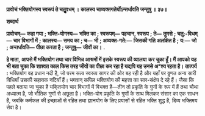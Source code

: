 **प्रावोचं भक्तियोगस्य स्वरूपं ते चतुॢवधम् ।** **कालस्य चाव्यक्तगतेर्योऽन्तर्धावति जन्तुषु ॥ ३७॥** 

**शब्दार्थ** 

**प्रावोचम्—** **कहा गया** **; भक्ति-योगस्य—** **भक्ति का** **; स्वरूपम्—** **पहचान, स्वरूप** **; ते—** **तुमसे** **; चतु:-विधम्—** **चार** **विभागों में** **; कालस्य—** **समय का** **; च—** **भी** **; अव्यक्त-गते:—** **जिसकी गति अलक्षित है** **; य:—** **जो** **; अन्तर्धावति—** **पीछा** **करता है** **; जन्तुषु—** **जीवों का।** **.** 

**हे माता, आपसे मैं भक्तियोग तथा चार विभिन्न आश्रमों में इसके स्वरूप की व्यालया** **कर चुका हूँ। मैं आपको यह भी बता चुका कि शाश्वत काल किस तरह जीवों का पीछा** **कर रहा है यद्यपि यह उनसे अ²श्य रहता है।** **तात्पर्य :** भक्तियोग वह प्रधान नदी है, जो परम सत्य स्वरूप सागर की ओर बह रही है और यहाँ पर वॢणत अन्य सारी विधियाँ उसकी सहायक नदियाँ हैं। भगवान् कपिल भक्तियोग की महत्ता का सार-संक्षेप दे रहे हैं। जैसा कि पहले बताया जा चुका है भकि्तयोग चार विभागों में विभक्त है—तीन तो प्रकृति के गुणों के रूप में हैं तथा चौथा अध्यात्म है, जो भौतिक गुणों से अछूता है। भक्ति-योग प्रकृति के गुणों के साथ मिलकर संसार का एक साधन है, जबकि कर्मफल की इच्छाओं से रहित तथा ज्ञानयोग के लिए प्रयासों से रहित भक्ति शुद्ध है, दिव्य भक्तिमय सेवा है।  
